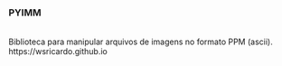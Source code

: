 <h3>
<b>PYIMM</b>
</h3>
<br/>
Biblioteca para manipular arquivos de imagens
no formato PPM (ascii).
<br/>
https://wsricardo.github.io
